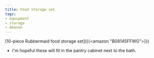 ```yaml
---
title: Food storage set
tags:
- equipment
- storage
- Amazon
---
```

[10-piece Rubbermaid food storage set]({{<amazon "B08145FFWG">}})
- I'm hopeful these will fit in the pantry cabinet next to the bath.
